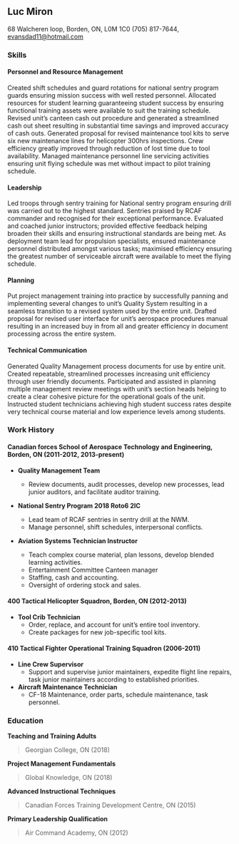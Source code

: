 ## Luc Miron
68 Walcheren loop, 
Borden, ON, L0M 1C0
(705) 817-7644, evansdad11@hotmail.com

### Skills

#### Personnel and Resource Management
Created shift schedules and guard rotations for national sentry program guards ensuring mission success with well rested personnel. Allocated resources for student learning guaranteeing student success by ensuring functional training assets were available to suit the training schedule. Revised unit’s canteen cash out procedure and generated a streamlined cash out sheet resulting in substantial time savings and improved accuracy of cash outs. Generated proposal for revised maintenance tool kits to serve six new maintenance lines for helicopter 300hrs inspections. Crew efficiency greatly improved through reduction of lost time due to tool availability. Managed maintenance personnel line servicing activities ensuring unit flying schedule was met without impact to pilot training schedule.

#### Leadership
Led troops through sentry training for National sentry program ensuring drill was carried out to the highest standard. Sentries praised by RCAF commander and recognised for their exceptional performance. Evaluated and coached junior instructors; provided effective feedback helping broaden their skills and ensuring instructional standards are being met. As deployment team lead for propulsion specialists, ensured maintenance personnel distributed amongst various tasks; maximised efficiency ensuring the greatest number of serviceable aircraft were available to meet the flying schedule.

#### Planning
Put project management training into practice by successfully panning and implementing several changes to unit’s Quality System resulting in a seamless transition to a revised system used by the entire unit. Drafted proposal for revised user interface for unit’s aerospace procedures manual resulting in an increased buy in from all and greater efficiency in document processing across the entire system. 

#### Technical Communication
Generated Quality Management process documents for use by entire unit. Created repeatable, streamlined processes increasing unit efficiency through user friendly documents. Participated and assisted in planning multiple management review meetings with unit’s section heads helping to create a clear cohesive picture for the operational goals of the unit. Instructed student technicians achieving high student success rates despite very technical course material and low experience levels among students.


### Work History
#### Canadian forces School of Aerospace Technology and Engineering, Borden, ON (2011-2012, 2013-present)

 * **Quality Management Team**
   * Review documents, audit processes, develop new processes, lead junior auditors, and facilitate auditor training.

* **National Sentry Program 2018 Roto6 2IC**
   * Lead team of RCAF sentries in sentry drill at the NWM.
   * Manage personnel, shift schedules, interpersonal conflicts.
 
* **Aviation Systems Technician Instructor**
   * Teach complex course material, plan lessons, develop blended learning activities.
   * Entertainment Committee Canteen manager
   * Staffing, cash and accounting.
   * Oversight of ordering stock and sales.
 
#### 400 Tactical Helicopter Squadron, Borden, ON (2012-2013)

* **Tool Crib Technician**
   * Order, replace, and account for unit’s entire tool inventory.
   * Create packages for new job-specific tool kits.

#### 410 Tactical Fighter Operational Training Squadron (2006-2011)

* **Line Crew Supervisor**
   * Support and supervise junior maintainers, expedite flight line repairs, task junior maintainers according to established priorities.
* **Aircraft Maintenance Technician**
   * CF-18 Maintenance, order parts, schedule maintenance, task personnel.
 
### Education

**Teaching and Training Adults**
> Georgian College, ON (2018)

**Project Management Fundamentals** 
> Global Knowledge, ON (2018)

**Advanced Instructional Techniques** 
> Canadian Forces Training Development Centre, ON (2015)

**Primary Leadership Qualification** 
> Air Command Academy, ON (2012)
